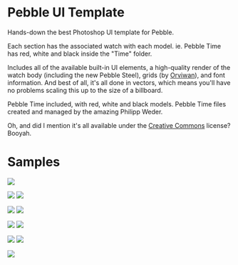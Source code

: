# Pebble UI Template

Hands-down the best Photoshop UI template for Pebble.

Each section has the associated watch with each model. ie. Pebble Time has red, white and black inside the "Time" folder.

Includes all of the available built-in UI elements, a high-quality render of the watch body (including the new Pebble Steel), grids (by [Orviwan](http://forums.getpebble.com/profile/7316/orviwan)), and font information. And best of all, it's all done in vectors, which means you'll have no problems scaling this up to the size of a billboard.

Pebble Time included, with red, white and black models. Pebble Time files created and managed by the amazing Philipp Weder. 

Oh, and did I mention it's all available under the [Creative Commons](http://creativecommons.org/licenses/by-sa/4.0/deed.en_US) license? Booyah.

# Samples
![](http://wearewearable.com/template/new/Pebble-8.png)

![](http://wearewearable.com/template/new/Pebble-1.png)
![](http://wearewearable.com/template/new/Pebble-3.png)

![](http://wearewearable.com/template/new/Pebble-4.png)
![](http://wearewearable.com/template/new/Pebble-5.png)

![](http://wearewearable.com/template/new/Pebble-6.png)
![](http://wearewearable.com/template/new/Pebble-7.png)

![](http://wearewearable.com/template/steel/Pebble-1.png)
![](http://wearewearable.com/template/steel/Pebble-2.png)

![](http://wearewearable.com/template/steel/Pebble-3.png)